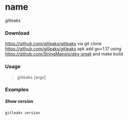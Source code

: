 # name
gitleaks

### Download
https://github.com/gitleaks/gitleaks via git clone https://github.com/gitleaks/gitleaks apk add go=1.17 using https://github.com/StringManolo/dev-small and make build 

### Usage  
> gitleaks [args]
  
### Examples   
##### Show version 
```bash
gitleaks version 
```

